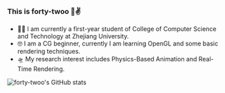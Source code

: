 ### This is forty-twoo 🐯✌️

- 🕵️‍♀️ I am currently a first-year student of College of Computer Science and Technology at Zhejiang University. 
- 🤓 I am a CG beginner, currently I am learning OpenGL and some basic rendering techniques.
- 🛸 My research interest includes Physics-Based Animation and Real-Time Rendering.


![forty-twoo's GitHub stats](https://github-readme-stats.vercel.app/api?username=forty-twoo&show_icons=true)
